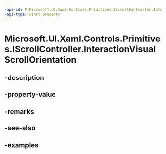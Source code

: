```yaml
---
-api-id: P:Microsoft.UI.Xaml.Controls.Primitives.IScrollController.InteractionVisualScrollOrientation
-api-type: winrt property
---
```


# Microsoft.UI.Xaml.Controls.Primitives.IScrollController.InteractionVisualScrollOrientation

<!--
public Windows.UI.Xaml.Controls.Orientation InteractionVisualScrollOrientation { get; }
-->


## -description

## -property-value

## -remarks

## -see-also

## -examples


